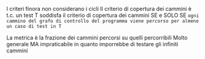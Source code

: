 I criteri finora non considerano i cicli
Il criterio di copertura dei cammini è t.c. un test T soddisfa il criterio di copertura dei cammini SE e SOLO SE `ogni cammino del grafo di controllo del programma viene percorso per almeno un caso di test in T`

La metrica è la frazione dei cammini percorsi su quelli percorribili
Molto generale MA impraticabile in quanto imporrebbe di testare gli infiniti cammini